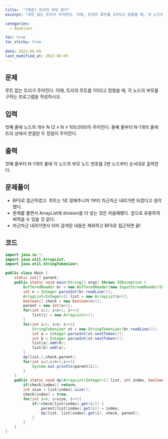```yaml
---
title:  "[백준] 트리의 부모 찾기"
excerpt: "루트 없는 트리가 주어진다. 이때, 트리의 루트를 1이라고 정했을 때, 각 노드의 부모를 구하는 프로그램을 작성하시오."

categories:
  - Baekjoon

toc: true
toc_sticky: true
 
date: 2022-06-09
last_modified_at: 2022-06-09
---
```


## 문제
루트 없는 트리가 주어진다. 이때, 트리의 루트를 1이라고 정했을 때, 각 노드의 부모를 구하는 프로그램을 작성하시오.

## 입력
첫째 줄에 노드의 개수 N (2 ≤ N ≤ 100,000)이 주어진다. 둘째 줄부터 N-1개의 줄에 트리 상에서 연결된 두 정점이 주어진다.

## 출력
첫째 줄부터 N-1개의 줄에 각 노드의 부모 노드 번호를 2번 노드부터 순서대로 출력한다.

## 문제풀이
- BFS로 접근하였고. 루트는 1로 정해주니까 1부터 차근차근 내려가면 되겠다고 생각했다.
- 문제를 풀면서 ArrayList에 division을 더 넣는 것은 처음해봤다. 앞으로 유용하게 써먹을 수 있을 것 같다.
- 차근차근 내려가면서 이미 검색된 내용은 제외하고 BFS로 접근하면 끝!

## 코드
```java
import java.io.*;
import java.util.ArrayList;
import java.util.StringTokenizer;

public class Main {
    static int[] parent;
    public static void main(String[] args) throws IOException {
        BufferedReader br = new BufferedReader(new InputStreamReader(System.in));
        int n = Integer.parseInt(br.readLine());
        ArrayList<Integer>[] list = new ArrayList[n+1];
        boolean[] check = new boolean[n+1];
        parent = new int[n+1];
        for(int i=1; i<n+1; i++){
            list[i] = new ArrayList<>();
        }
        for(int i=1; i<n; i++){
            StringTokenizer st = new StringTokenizer(br.readLine());
            int a = Integer.parseInt(st.nextToken());
            int b = Integer.parseInt(st.nextToken());
            list[a].add(b);
            list[b].add(a);
        }
        dp(list,1,check,parent);
        for(int i=2;i<n+1;i++){
            System.out.println(parent[i]);
        }
    }
    public static void dp(ArrayList<Integer>[] list, int index, boolean[] check, int[] parent){
        if(check[index]) return;
        int size = list[index].size();
        check[index] = true;
        for(int i=0; i<size; i++){
            if(!check[list[index].get(i)]) {
                parent[list[index].get(i)] = index;
                dp(list, list[index].get(i), check, parent);
            }
        }
    }
}

```